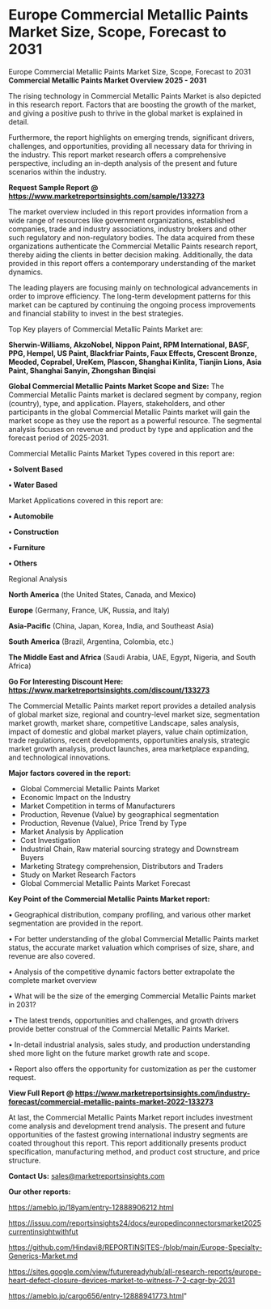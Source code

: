 # Europe Commercial Metallic Paints Market Size, Scope, Forecast to 2031
Europe Commercial Metallic Paints Market Size, Scope, Forecast to 2031
<Strong> Commercial Metallic Paints Market Overview 2025 - 2031</strong>

The rising technology in Commercial Metallic Paints Market is also depicted in this research report. Factors that are boosting the growth of the market, and giving a positive push to thrive in the global market is explained in detail.

Furthermore, the report highlights on emerging trends, significant drivers, challenges, and opportunities, providing all necessary data for thriving in the industry. This report market research offers a comprehensive perspective, including an in-depth analysis of the present and future scenarios within the industry.

<strong>Request Sample Report @ <a href=https://www.marketreportsinsights.com/sample/133273>https://www.marketreportsinsights.com/sample/133273</a></strong>

The market overview included in this report provides information from a wide range of resources like government organizations, established companies, trade and industry associations, industry brokers and other such regulatory and non-regulatory bodies. The data acquired from these organizations authenticate the Commercial Metallic Paints research report, thereby aiding the clients in better decision making. Additionally, the data provided in this report offers a contemporary understanding of the market dynamics.

The leading players are focusing mainly on technological advancements in order to improve efficiency. The long-term development patterns for this market can be captured by continuing the ongoing process improvements and financial stability to invest in the best strategies.

Top Key players of Commercial Metallic Paints Market are:

<strong>Sherwin-Williams, AkzoNobel, Nippon Paint, RPM International, BASF, PPG, Hempel, US Paint, Blackfriar Paints, Faux Effects, Crescent Bronze, Meoded, Coprabel, UreKem, Plascon, Shanghai Kinlita, Tianjin Lions, Asia Paint, Shanghai Sanyin, Zhongshan Binqisi</strong>

<strong><b>Global Commercial Metallic Paints Market Scope and Size:</b></strong>
The Commercial Metallic Paints market is declared segment by company, region (country), type, and application. Players, stakeholders, and other participants in the global Commercial Metallic Paints market will gain the market scope as they use the report as a powerful resource. The segmental analysis focuses on revenue and product by type and application and the forecast period of 2025-2031.

Commercial Metallic Paints Market Types covered in this report are:

<strong>• Solvent Based

• Water Based</strong>

Market Applications covered in this report are:

<strong>• Automobile

• Construction

• Furniture

• Others</strong> 

Regional Analysis

<strong>North America</strong> (the United States, Canada, and Mexico)

<strong>Europe</strong> (Germany, France, UK, Russia, and Italy)

<strong>Asia-Pacific</strong> (China, Japan, Korea, India, and Southeast Asia)

<strong>South America</strong> (Brazil, Argentina, Colombia, etc.)

<strong>The Middle East and Africa</strong> (Saudi Arabia, UAE, Egypt, Nigeria, and South Africa)

<strong>Go For Interesting Discount Here: <a href=https://www.marketreportsinsights.com/discount/133273>https://www.marketreportsinsights.com/discount/133273</a></strong>

The Commercial Metallic Paints market report provides a detailed analysis of global market size, regional and country-level market size, segmentation market growth, market share, competitive Landscape, sales analysis, impact of domestic and global market players, value chain optimization, trade regulations, recent developments, opportunities analysis, strategic market growth analysis, product launches, area marketplace expanding, and technological innovations.

<strong><b>Major factors covered in the report:</b></strong>
<ul>
  <li>Global Commercial Metallic Paints Market </li>
  <li>Economic Impact on the Industry</li>
  <li>Market Competition in terms of Manufacturers</li>
  <li>Production, Revenue (Value) by geographical segmentation</li>
  <li>Production, Revenue (Value), Price Trend by Type</li>
  <li>Market Analysis by Application</li>
  <li>Cost Investigation</li>
  <li>Industrial Chain, Raw material sourcing strategy and Downstream Buyers</li>
  <li>Marketing Strategy comprehension, Distributors and Traders</li>
  <li>Study on Market Research Factors</li>
  <li>Global Commercial Metallic Paints Market Forecast</li>
</ul>

<strong><b>Key Point of the Commercial Metallic Paints Market report:</b></strong>

• Geographical distribution, company profiling, and various other market segmentation are provided in the report.

• For better understanding of the global Commercial Metallic Paints market status, the accurate market valuation which comprises of size, share, and revenue are also covered.

• Analysis of the competitive dynamic factors better extrapolate the complete market overview

• What will be the size of the emerging Commercial Metallic Paints market in 2031?

• The latest trends, opportunities and challenges, and growth drivers provide better construal of the Commercial Metallic Paints Market.

• In-detail industrial analysis, sales study, and production understanding shed more light on the future market growth rate and scope.

• Report also offers the opportunity for customization as per the customer request.

<strong><b>View Full Report @ <a href=https://www.marketreportsinsights.com/industry-forecast/commercial-metallic-paints-market-2022-133273>https://www.marketreportsinsights.com/industry-forecast/commercial-metallic-paints-market-2022-133273</a></b></strong>


At last, the Commercial Metallic Paints Market report includes investment come analysis and development trend analysis. The present and future opportunities of the fastest growing international industry segments are coated throughout this report. This report additionally presents product specification, manufacturing method, and product cost structure, and price structure.

<strong>Contact Us:</strong>
sales@marketreportsinsights.com

<strong>Our other reports:</strong>

<a href=https://ameblo.jp/18yam/entry-12888906212.html>https://ameblo.jp/18yam/entry-12888906212.html</a>

<a href=https://issuu.com/reportsinsights24/docs/europedinconnectorsmarket2025currentinsightwithfut>https://issuu.com/reportsinsights24/docs/europedinconnectorsmarket2025currentinsightwithfut</a>

<a href=https://github.com/Hindavi8/REPORTINSITES-/blob/main/Europe-Specialty-Generics-Market.md>https://github.com/Hindavi8/REPORTINSITES-/blob/main/Europe-Specialty-Generics-Market.md</a>

<a href=https://sites.google.com/view/futurereadyhub/all-research-reports/europe-heart-defect-closure-devices-market-to-witness-7-2-cagr-by-2031>https://sites.google.com/view/futurereadyhub/all-research-reports/europe-heart-defect-closure-devices-market-to-witness-7-2-cagr-by-2031</a>

<a href=https://ameblo.jp/cargo656/entry-12888941773.html>https://ameblo.jp/cargo656/entry-12888941773.html</a>"
